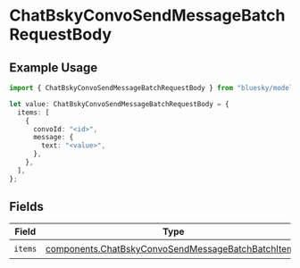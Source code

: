# ChatBskyConvoSendMessageBatchRequestBody

## Example Usage

```typescript
import { ChatBskyConvoSendMessageBatchRequestBody } from "bluesky/models/operations";

let value: ChatBskyConvoSendMessageBatchRequestBody = {
  items: [
    {
      convoId: "<id>",
      message: {
        text: "<value>",
      },
    },
  ],
};
```

## Fields

| Field                                                                                                                    | Type                                                                                                                     | Required                                                                                                                 | Description                                                                                                              |
| ------------------------------------------------------------------------------------------------------------------------ | ------------------------------------------------------------------------------------------------------------------------ | ------------------------------------------------------------------------------------------------------------------------ | ------------------------------------------------------------------------------------------------------------------------ |
| `items`                                                                                                                  | [components.ChatBskyConvoSendMessageBatchBatchItem](../../models/components/chatbskyconvosendmessagebatchbatchitem.md)[] | :heavy_check_mark:                                                                                                       | N/A                                                                                                                      |